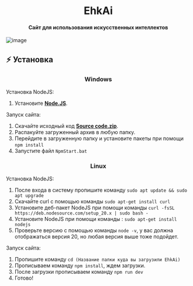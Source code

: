 <h1 align="center">EhkAi</h1>

<h4 align="center">
    Сайт для использования искусственных интеллектов
</h4>

![image](https://github.com/user-attachments/assets/043f179a-2cdf-435a-a9df-e65f73e3bfad)

## ⚡ **Установка**
<h3 align="center">Windows</h3>

Установка NodeJS:
1. Установите **[Node.JS](https://nodejs.org/en/)**.

Запуск сайта:
1. Скачайте исходный код **[Source code.zip](https://github.com/OreaSync/EhkAi/archive/refs/heads/main.zip)**.
2. Распакуйте загруженный архив в любую папку.
3. Перейдите в загруженную папку и установите пакеты при помощи `npm install`
4. Запустите файл `NpmStart.bat`

<h3 align="center">Linux</h3>

Установка NodeJS:
1. После входа в систему пропишите команду `sudo apt update && sudo apt upgrade`
2. Скачайте curl с помощью команды `sudo apt-get install curl`
3. Установите деб-пакет NodeJS при помощи команды `curl -fsSL https://deb.nodesource.com/setup_20.x | sudo bash -`
4. Установите NodeJS при помощи команды : `sudo apt-get install nodejs`
5. Проверьте версию с помощью команды `node -v`, у вас должна отображаться версия 20, но любая версия выше тоже подойдет.

Запуск сайта:
1. Пропишите команду `cd (Название папки куда вы загрузили EhkAi)`
2. Прописываем команду `npm install`, ждем загрузки.
3. После загрузки прописываем команду `npm run dev`
4. Готово!


